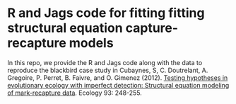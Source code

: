 # R and Jags code for fitting fitting structural equation capture-recapture models

In this repo, we provide the R and Jags code along with the data to reproduce the blackbird case study in Cubaynes, S, C. Doutrelant, A. Gregoire, P. Perret, B. Faivre, and O. Gimenez (2012). [Testing hypotheses in evolutionary ecology with imperfect detection: Structural equation modeling of mark-recapture data](https://oliviergimenez.github.io/pubs/Cubaynesetal2012.pdf). Ecology 93: 248-255.

